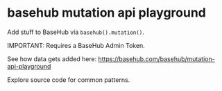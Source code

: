 # basehub mutation api playground

Add stuff to BaseHub via `basehub().mutation()`.

IMPORTANT: Requires a BaseHub Admin Token.

See how data gets added here: https://basehub.com/basehub/mutation-api-playground

Explore source code for common patterns.
